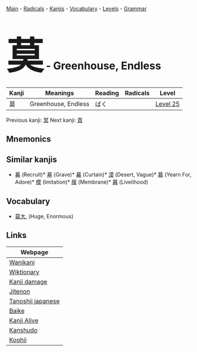<style> bigfont {font-size: 100px}</style>
[Main](../README.md) -
[Radicals](../radicals.md) -
[Kanjis](../kanjis.md) -
[Vocabulary](../vocabulary.md) -
[Levels](../levels.md) -
[Grammar](../grammar.md)
# <bigfont> 莫</bigfont> - Greenhouse, Endless 

| Kanji | Meanings | Reading | Radicals | Level |
| --- | --- | --- | --- | --- |
| 莫 | Greenhouse, Endless | ばく |  | [Level 25](../levels/wk_level25.md) |

Previous kanji: [冥](冥.md) Next kanji: [頁](頁.md) 

## Mnemonics
 


## Similar kanjis
 * [募](募.md) (Recruit)* [墓](墓.md) (Grave)* [幕](幕.md) (Curtain)* [漠](漠.md) (Desert, Vague)* [慕](慕.md) (Yearn For, Adore)* [模](模.md) (Imitation)* [膜](膜.md) (Membrane)* [暮](暮.md) (Livelihood)


## Vocabulary
 * [莫大](../vocabulary/莫.md), (Huge, Enormous)



## Links 

| Webpage |
| --- |
| [Wanikani          ](https://www.wanikani.com/kanji/莫) |
| [Wiktionary        ](https://en.wiktionary.org/wiki/莫) |
| [Kanji damage      ](http://www.kanjidamage.com/kanji/search?utf8=✓&q=莫) |
| [Jitenon           ](https://jitenon.com/kanji/莫) |
| [Tanoshii japanese ](https://www.tanoshiijapanese.com/dictionary/kanji.cfm?k=莫) |
| [Baike             ](https://baike.baidu.com/item/莫) |
| [Kanji Alive       ](https://app.kanjialive.com/莫) |
| [Kanshudo          ](https://www.kanshudo.com/searchmn?q=莫) |
| [Koohii            ](https://kanji.koohii.com/study/kanji/莫) |
